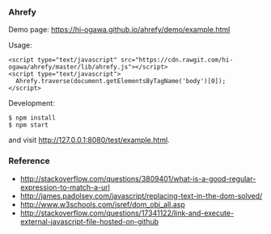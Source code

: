 ### Ahrefy

Demo page: https://hi-ogawa.github.io/ahrefy/demo/example.html

Usage:


```
<script type="text/javascript" src="https://cdn.rawgit.com/hi-ogawa/ahrefy/master/lib/ahrefy.js"></script>
<script type="text/javascript">
  Ahrefy.traverse(document.getElementsByTagName('body')[0]);
</script>
```

Development:

```
$ npm install
$ npm start
```

and visit http://127.0.0.1:8080/test/example.html.

### Reference

- http://stackoverflow.com/questions/3809401/what-is-a-good-regular-expression-to-match-a-url
- http://james.padolsey.com/javascript/replacing-text-in-the-dom-solved/
- http://www.w3schools.com/jsref/dom_obj_all.asp
- http://stackoverflow.com/questions/17341122/link-and-execute-external-javascript-file-hosted-on-github
